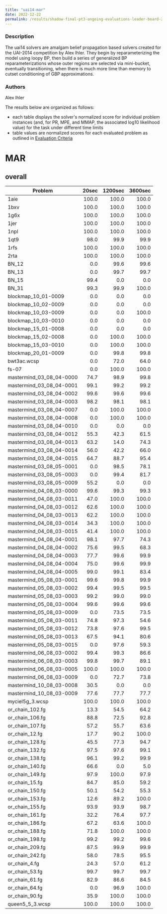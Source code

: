 ```yaml
---
title: "uai14-mar"
date: 2022-12-22
permalink: /results/shadow-final-pt3-ongoing-evaluations-leader-board-2022-12-22/solver-scores/uai14-mar-scores
---
```



### Description

The uai14 solvers are amalgam belief propagation based solvers created for the UAI-2014 competition by Alex Ihler.  They begin by reparameterizing the model using loopy BP, then build a series of generalized BP reparameterizations whose outer regions are selected via mini-bucket, eventually transitioning, when there is much more time than memory to cutset conditioning of GBP approximations.

### Authors

Alex Ihler


The results below are organized as follows:
- each table displays the solver's normalized score for individual problem instances (and, for PR, MPE, and MMAP, the associated log10 likelihood value) for the task under different time limits
- table values are normalized scores for each evaluated problem as outlined in [Evaluation Criteria](https://uaicompetition.github.io/uci-2022/results/evaluation-criteria/)


# MAR

## overall

|         Problem          | 20sec | 1200sec | 3600sec |
| ------------------------ | ----: | ------: | ------: |
| 1aie                     | 100.0 |   100.0 |   100.0 |
| 1bxv                     | 100.0 |   100.0 |   100.0 |
| 1g6x                     | 100.0 |   100.0 |   100.0 |
| 1jer                     | 100.0 |   100.0 |   100.0 |
| 1npl                     | 100.0 |   100.0 |   100.0 |
| 1qt9                     |  98.0 |    99.9 |    99.9 |
| 1rfs                     | 100.0 |   100.0 |   100.0 |
| 2rta                     | 100.0 |   100.0 |   100.0 |
| BN_12                    |   0.0 |    99.6 |    99.6 |
| BN_13                    |   0.0 |    99.7 |    99.7 |
| BN_15                    |  99.4 |     0.0 |     0.0 |
| BN_31                    |  99.3 |    99.9 |   100.0 |
| blockmap_10_01-0009      |   0.0 |     0.0 |     0.0 |
| blockmap_10_02-0009      |   0.0 |     0.0 |     0.0 |
| blockmap_10_03-0009      |   0.0 |     0.0 |   100.0 |
| blockmap_10_03-0010      |   0.0 |     0.0 |     0.0 |
| blockmap_15_01-0008      |   0.0 |     0.0 |     0.0 |
| blockmap_15_02-0008      |   0.0 |   100.0 |   100.0 |
| blockmap_15_03-0010      |   0.0 |   100.0 |   100.0 |
| blockmap_20_01-0009      |   0.0 |    99.8 |    99.8 |
| bwt3ac.wcsp              |   0.0 |    72.0 |    64.0 |
| fs-07                    |   0.0 |   100.0 |   100.0 |
| mastermind_03_08_04-0000 |  74.7 |    98.9 |    99.8 |
| mastermind_03_08_04-0001 |  99.1 |    99.2 |    99.2 |
| mastermind_03_08_04-0002 |  99.6 |    99.6 |    99.6 |
| mastermind_03_08_04-0003 |  98.2 |    98.1 |    98.1 |
| mastermind_03_08_04-0007 |   0.0 |   100.0 |   100.0 |
| mastermind_03_08_04-0008 |   0.0 |   100.0 |   100.0 |
| mastermind_03_08_04-0010 |   0.0 |     0.0 |     0.0 |
| mastermind_03_08_04-0012 |  55.3 |    42.3 |    61.5 |
| mastermind_03_08_04-0013 |  63.2 |    14.0 |    74.3 |
| mastermind_03_08_04-0014 |  56.0 |    42.2 |    66.0 |
| mastermind_03_08_04-0015 |  64.7 |    88.7 |    95.4 |
| mastermind_03_08_05-0001 |   0.0 |    98.5 |    78.1 |
| mastermind_03_08_05-0003 |   0.0 |    99.4 |    81.7 |
| mastermind_03_08_05-0009 |  55.2 |     0.0 |     0.0 |
| mastermind_04_08_03-0000 |  99.6 |    99.3 |    99.3 |
| mastermind_04_08_03-0011 |  47.0 |   100.0 |   100.0 |
| mastermind_04_08_03-0012 |  62.6 |   100.0 |   100.0 |
| mastermind_04_08_03-0013 |  62.2 |   100.0 |   100.0 |
| mastermind_04_08_03-0014 |  34.3 |   100.0 |   100.0 |
| mastermind_04_08_03-0015 |  41.4 |   100.0 |   100.0 |
| mastermind_04_08_04-0001 |  98.1 |    97.7 |    74.3 |
| mastermind_04_08_04-0002 |  75.6 |    99.5 |    68.3 |
| mastermind_04_08_04-0003 |  77.7 |    99.6 |    99.9 |
| mastermind_04_08_04-0004 |  75.0 |    99.6 |    99.9 |
| mastermind_04_08_04-0005 |  99.0 |    99.1 |    83.4 |
| mastermind_05_08_03-0001 |  99.6 |    99.8 |    99.9 |
| mastermind_05_08_03-0002 |  99.4 |    99.5 |    99.5 |
| mastermind_05_08_03-0003 |  99.2 |    99.0 |    99.0 |
| mastermind_05_08_03-0004 |  99.6 |    99.6 |    99.6 |
| mastermind_05_08_03-0009 |   0.0 |    73.5 |    73.5 |
| mastermind_05_08_03-0011 |  74.8 |    97.3 |    54.6 |
| mastermind_05_08_03-0012 |  73.8 |    97.6 |    99.5 |
| mastermind_05_08_03-0013 |  67.5 |    94.1 |    80.6 |
| mastermind_05_08_03-0015 |   0.0 |    97.6 |    59.3 |
| mastermind_06_08_03-0002 |  99.4 |    99.3 |    86.6 |
| mastermind_06_08_03-0003 |  99.8 |    99.7 |    89.1 |
| mastermind_06_08_03-0005 | 100.0 |   100.0 |   100.0 |
| mastermind_06_08_03-0009 |   0.0 |    72.7 |    73.8 |
| mastermind_10_08_03-0008 |  30.5 |     0.0 |     0.0 |
| mastermind_10_08_03-0009 |  77.6 |    77.7 |    77.7 |
| myciel5g_3.wcsp          | 100.0 |   100.0 |   100.0 |
| or_chain_102.fg          |  13.3 |    54.5 |    64.2 |
| or_chain_106.fg          |  88.8 |    72.5 |    92.8 |
| or_chain_107.fg          |  57.2 |    55.7 |    63.6 |
| or_chain_12.fg           |  17.7 |    90.2 |   100.0 |
| or_chain_128.fg          |  45.5 |    77.3 |    94.7 |
| or_chain_132.fg          |  97.5 |    97.6 |    99.1 |
| or_chain_138.fg          |  96.1 |    99.2 |    99.9 |
| or_chain_140.fg          |  66.6 |     0.0 |     5.0 |
| or_chain_149.fg          |  97.9 |   100.0 |    97.9 |
| or_chain_15.fg           |  84.7 |    85.0 |    59.2 |
| or_chain_150.fg          |  50.1 |    54.2 |    55.3 |
| or_chain_153.fg          |  12.6 |    89.2 |   100.0 |
| or_chain_155.fg          |  93.9 |    93.9 |    98.7 |
| or_chain_161.fg          |  32.2 |    76.4 |    97.7 |
| or_chain_186.fg          |  67.2 |    63.6 |   100.0 |
| or_chain_188.fg          |  71.8 |   100.0 |   100.0 |
| or_chain_198.fg          |  99.2 |    99.2 |    99.6 |
| or_chain_209.fg          |  87.5 |    99.9 |    99.9 |
| or_chain_242.fg          |  58.0 |    78.5 |    95.5 |
| or_chain_4.fg            |  24.3 |    57.0 |    61.2 |
| or_chain_53.fg           |  99.7 |    99.7 |    99.7 |
| or_chain_61.fg           |  82.9 |    86.6 |    84.5 |
| or_chain_64.fg           |   0.0 |    96.9 |   100.0 |
| or_chain_90.fg           |  35.9 |   100.0 |   100.0 |
| queen5_5_3.wcsp          | 100.0 |   100.0 |   100.0 |

